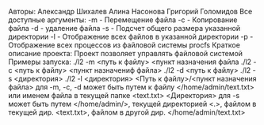 Авторы: Александр Шихалев
	Алина Насонова
	Григорий Голомидов
Все доступные аргументы:
	-m - Перемещение файла
	-c - Копирование файла
	-d - удаление файла
	-s - Подсчет общего размера указанной директории
	-l - Отображение всех файлов в указанной директории
	-p - Отображение всех процессов из файловой системы procfs
Краткое описание проекта:
	Проект позволяет управлять файловой системой
Примеры запуска:
	./l2 -m <путь к файлу> <пункт назначения файла
	./l2 -c <путь к файлу> <пункт назначениф файла>
	./l2 -d <путь к файлу>
	./l2 -s <директория>
	./l2 -l <директория>
	<Путь к файлу>/<пункт назначения файла> для -m, -c, -d может быть путем к файлу </home/admin/text.txt> или именем файла в текущей папке <text.txt>
	<Директория> для -s может быть путем </home/admin/>, текущей директорией <.>, файлом в текущей дир. <text.txt>, файлом в другой дир. </home/admin/text.txt>
